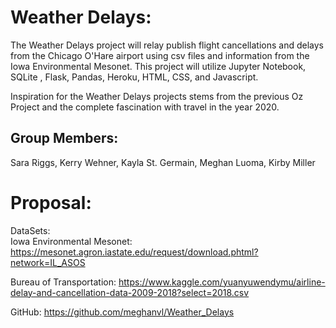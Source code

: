 # Weather Delays:

The Weather Delays project will relay publish flight cancellations and delays from the Chicago O'Hare airport using csv files and information from the Iowa Environmental Mesonet. This project will utilize Jupyter Notebook, SQLite , Flask, Pandas, Heroku, HTML, CSS, and Javascript. 

Inspiration for the Weather Delays projects stems from the previous Oz Project and the complete fascination with travel in the year 2020. 

## Group Members:
Sara Riggs, Kerry Wehner, Kayla St. Germain, Meghan Luoma, Kirby Miller

# Proposal:
DataSets:<br> 
Iowa Environmental Mesonet: https://mesonet.agron.iastate.edu/request/download.phtml?network=IL_ASOS

Bureau of Transportation: https://www.kaggle.com/yuanyuwendymu/airline-delay-and-cancellation-data-2009-2018?select=2018.csv


GitHub:
https://github.com/meghanvl/Weather_Delays

